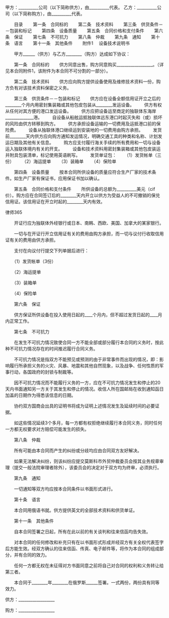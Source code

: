 
 甲方：__________公司（以下简称供方），由__________代表。
 乙方：__________公司（以下简称购方），由__________代表。
 
 　　目录
 　　第一条　合同标的
 　　第二条　技术资料
 　　第三条　供货条件－－包装和标记
 　　第四条　设备质量
 　　第五条　合同价格和支付条件
 　　第六条　保证
 　　第七条　不可抗力
 　　第八条　仲裁
 　　第九条　通知
 　　第十条　语言
 　　第十一条　其他条件
 　　附件1 　设备技术说明书
 
 　　甲方______（供方）与乙方________（购方）达成如下协议：
 
 　　第一条　合同标的
 　　供方同意出售，购方同意购买__________________。（详见本合同附件1，该附件为本合同不可分割的一部分）。
 
 　　第二条　技术资料
 　　供方应向购方提供设备使用及维修技术资料一份，购方负有对该技术资料保密之义务。
 
 　　第三条　供货条件－－包装和标记
 　　供方应在设备全额信用证开立之后的________个月内用密封集装箱或其他包皮包装从________发运设备。
 　　供方有权从任何对其方便的港口发运设备。
 　　供方应把设备运至商定的独联体东海岸______________港。
 　　自设备从船舷运抵独联体远东港口时起灭失和（或）损坏的风险由供方转移到购方。
 　　供方承担设备运输的一切费用及运抵港口前的保险费。
 　　设备从独联体港口继续运到安装地的一切费用由购方承担。
 　　发货前________天内供方应向购方通知发运情况，明确交通工具的种类和名称、计划发运日期及其他有关信息。
 　　购方应支付履行海关手续的所有费用和一切与设备运入独联体境内有关的开支。
 　　设备和技术资料用密封集装箱或其他包皮装运并附具包装清单，标记使用英语刷写。
 　　发货单证包：
 　　（1）发货帐单（三份）
 　　（2）海运提单
 　　（3）装箱单
 　　（4）保险单
 
 　　第四条　设备质量
 　　按本合同所供设备的质量应符合生产厂家的技术条件。如生产厂家有保证书，应用保证书加以确认。
 
 　　第五条　合同价格和支付条件
 　　所供设备的总额为__________美元（cif价）。购方应在合同签订后的________天内开立以供方为受益人的不可撤销的保兑信用证。该信用证在开立时起的________天内有效。




 
律师365






 　　开证行应为独联体外经银行或日本、南韩、西欧、美国、加拿大的某家银行。

 　　一切与在开证行开立信用证有关的费用由购方承担，而一切与议付行收取信用证有关的费用由供方承担。

 　　支付在向议付行提交下列单据后进行：

 　　（1）发货帐单（3份）

 　　（2）海运提单

 　　（3）装箱单

 　　（4）保险单

 

 　　第六条　保证

 　　供方保证所供设备在投入使用日起的____个月内，但不超过发货日起的____月内正常工作。

 

 　　第七条　不可抗力

 　　在发生不可抗力情况致使合同一方不能全部或部分履行本合同的义务时，按此种不可抗力情况存在的时间推迟履行合同义务。

 　　不可抗力情况是指双方不能预见或预测的由于非常事件而出现的情况，即：影响履行所承担义务的火灾、风暴、地震和其他自然现象，以及战争、任何性质的军事行动，各国政府的封锁与制裁等。

 　　因不可抗力情况而不能履行义务的一方，应在不可抗力情况发生和停止的20天内书面通知另一方关于其发生和停止的情况。收信人所在国邮局在收到通知函日加盖的日期作为得悉该信息的日期。

 　　协约双方国商会出具的证明书将成为证明上述情况发生及延续时间的必要证据。

 　　如这些情况延续3个多月，每一方都有权拒绝继续履行本合同义务，同时任何一方都无权要求对方赔偿可能发生的损失。

 

 　　第八条　仲裁

 　　所有可能由本合同而产生的纠纷或分歧均应由合同双方友好解决。

 　　如果无法解决纠纷，则该纠纷应提交莫斯科市外贸仲裁委员会按其业务规章审理（提交一般法院审理者除外），该委员会的决定对于双方均为终审，必须执行。

 

 　　第九条　通知

 　　一切通知等双方均应按本合同条件以书面形式进行。

 

 　　第十条　语言

 　　本合同用俄语书就。供方提供英文的全部技术资料和供货单证。

 

 　　第十一条　其他条件

 　　自本合同签署之日起，所有在此以前的有关谈判和往来信函均告失效。

 　　对本合同的任何修改和补充只有在以书面形式形成并经双方有关全权代表签字后方能生效。经双方确认的往来信函、传真、电子邮件等，将作为本合同的组成部分，并有合同的效力。

 　　任何一方都无权在未征得对方书面同意之前将自己对合同的权利和义务转让给第三者。

 　　本合同于________年________在俄罗斯______签署。一式两份，两份具有同等效力。

 

 供方：__________________

 购方：__________________ 


 

 
 
 
 
 
  


  
 

  


  


  
 
 
 
 

